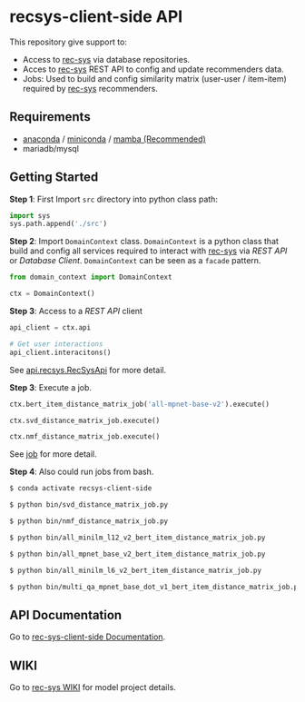 # recsys-client-side API

This repository give support to:

* Access to [rec-sys](https://github.com/magistery-tps/rec-sys) via database repositories.
* Acces to [rec-sys](https://github.com/magistery-tps/rec-sys) REST API to config and update recommenders data.
* Jobs: Used to build and config similarity matrix (user-user / item-item) required by [rec-sys](https://github.com/magistery-tps/rec-sys) recommenders.

## Requirements

* [anaconda](https://www.anaconda.com/products/individual) / [miniconda](https://docs.conda.io/en/latest/miniconda.html) / [mamba (Recommended)](https://github.com/mamba-org/mamba)
* mariadb/mysql


## Getting Started

**Step 1**: First Import `src` directory into python class path:

```python
import sys
sys.path.append('./src')
```

**Step 2**: Import `DomainContext` class. `DomainContext` is a python class that build and config all services required to interact with [rec-sys](https://github.com/magistery-tps/rec-sys) via _REST API_ or _Database Client_. `DomainContext` can be seen as a `facade` pattern. 

```python
from domain_context import DomainContext

ctx = DomainContext()
```

**Step 3**: Access to a _REST API_ client

```python
api_client = ctx.api

# Get user interactions
api_client.interacitons()
```
See [api.recsys.RecSysApi](https://magistery-tps.github.io/rec-sys-client-side-lib/api.html) for more detail.

**Step 3**: Execute a job.

```python
ctx.bert_item_distance_matrix_job('all-mpnet-base-v2').execute()

ctx.svd_distance_matrix_job.execute()

ctx.nmf_distance_matrix_job.execute()
```

See [job](https://magistery-tps.github.io/rec-sys-client-side-lib/job.html) for more detail.

**Step 4**: Also could run jobs from bash.

```bash
$ conda activate recsys-client-side

$ python bin/svd_distance_matrix_job.py

$ python bin/nmf_distance_matrix_job.py

$ python bin/all_minilm_l12_v2_bert_item_distance_matrix_job.py

$ python bin/all_mpnet_base_v2_bert_item_distance_matrix_job.py

$ python bin/all_minilm_l6_v2_bert_item_distance_matrix_job.py

$ python bin/multi_qa_mpnet_base_dot_v1_bert_item_distance_matrix_job.py
```

## API Documentation

Go to [rec-sys-client-side Documentation](https://magistery-tps.github.io/rec-sys-client-side).

## WIKI

Go to [rec-sys WIKI](https://github.com/magistery-tps/rec-sys/wiki) for model project details.

